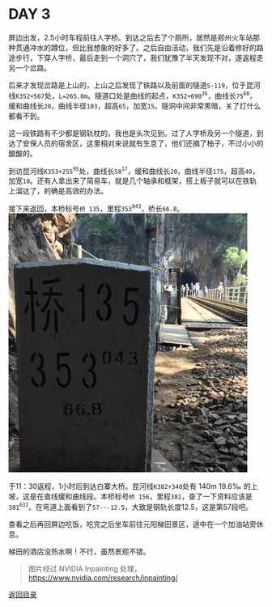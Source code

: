 
# DAY 3

屏边出发，2.5小时车程前往人字桥。到达之后去了个厕所，居然是郑州火车站那种贯通冲水的蹲位，但比我想象的好多了。之后自由活动，我们先是沿着修好的路途步行，下穿人字桥，最后走到一个洞穴了，我们犹豫了半天发现不对，遂返程走另一个岔路。

后来才发现岔路是上山的，上山之后发现了铁路以及前面的隧道`S-119`，位于昆河线`K352+567`处，`L=265.0m`。隧道口处是曲线的起点，`K352+690`<sup>`36`</sup>，曲线长`75`<sup>`68`</sup>，缓和曲线长`20`，曲线半径`103`，超高`65`，加宽`15`。隧洞中间非常黑暗，关了灯什么都看不到。

这一段铁路有不少都是钢轨枕的，我也是头次见到。过了人字桥及另一个隧道，到达了安保人员的宿舍区，这里相对来说就有生息了，他们还摘了柚子，不过小小的酸酸的。

到访昆河线`K353+255`<sup>`95`</sup>处，曲线长`58`<sup>`17`</sup>，缓和曲线长`20`，曲线半径`175`，超高`40`，加宽`10`。还有人拿出来了简易车，就是几个轴承和框架，搭上板子就可以在铁轨上溜达了，的确是高效的办法。

接下来返回，本桥标号`桥 135`，里程`353`<sup>`043`</sup>，桥长`66.8`。 ![`K353+043`](images/K353+043.jpg) 

于11：30返程，1小时后到达白寨大桥。昆河线`K382+340`处有 140m 19.6‰ 的上坡，这是在直线缓和曲线段。本桥标号`桥 156`，里程`381`，查了一下资料应该是`381`<sup>`632`</sup>。在弯道上面看到了`57---12.5`，大致是钢轨长度12.5，这是第57段吧。

查看之后再回屏边吃饭，吃完之后坐车前往元阳梯田景区，途中在一个加油站旁休息。

梯田的酒店没热水啊！不行，虽然景观不错。

> 图片经过 NVIDIA Inpainting 处理，https://www.nvidia.com/research/inpainting/

[返回目录](README.md)
